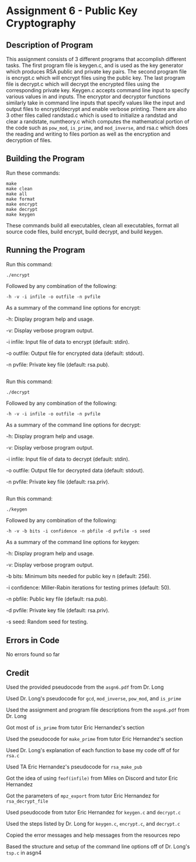 # Assignment 6 - Public Key Cryptography

## Description of Program

This assignment consists of 3 different programs that  accomplish different tasks. The first program file is keygen.c, and is used as the key generator which produces RSA public and private key pairs. The second program file is encrypt.c which will encrypt files using the public key. The last program file is decrypt.c which will decrypt the encrypted files using the corresponding private key. Keygen.c accepts command line input to specify various values in and inputs. The encryptor and decryptor functions similarly take in command line inputs that specify values like the input and output files to encrypt/decrypt and enable verbose printing. There are also 3 other files called randstad.c which is used to initialize a randstad and clear a randstate, numtheory.c which computes the mathematical portion of the code such as `pow_mod`, `is_prime`, and `mod_inverse`, and rsa.c which does the reading and writing to files portion as well as the encryption and decryption of files.

## Building the Program

Run these commands:

```
make
make clean
make all
make format
make encrypt
make decrypt
make keygen
```

These commands build all executables, clean all executables, format all source code files, build encrypt, build decrypt, and build keygen.

## Running the Program

Run this command:

```
./encrypt
```

Followed by any combination of the following:

```
-h -v -i infile -o outfile -n pvfile
```

As a summary of the command line options for encrypt:

-h:              Display program help and usage.

-v:              Display verbose program output.

-i infile:       Input file of data to encrypt (default: stdin).

-o outfile:      Output file for encrypted data (default: stdout). 

-n pvfile:       Private key file (default: rsa.pub).

##

Run this command:

```
./decrypt
```

Followed by any combination of the following:

```
-h -v -i infile -o outfile -n pvfile
```

As a summary of the command line options for decrypt:

-h:              Display program help and usage.

-v:              Display verbose program output.

-i infile:       Input file of data to decrypt (default: stdin).

-o outfile:      Output file for decrypted data (default: stdout).

-n pvfile:       Private key file (default: rsa.priv).

##

Run this command:

```
./keygen
```

Followed by any combination of the following:

```
-h -v -b bits -i confidence -n pbfile -d pvfile -s seed
```

As a summary of the command line options for keygen:

-h:              Display program help and usage.

-v:              Display verbose program output.

-b bits:         Minimum bits needed for public key n (default: 256).

-i confidence:   Miller-Rabin iterations for testing primes (default: 50).

-n pbfile:       Public key file (default: rsa.pub).

-d pvfile:       Private key file (default: rsa.priv).

-s seed:         Random seed for testing.

## Errors in Code

No errors found so far

## Credit

Used the provided pseudocode from the `asgn6.pdf` from Dr. Long

Used Dr. Long's pseudocode for `gcd`, `mod_inverse`, `pow_mod`, and `is_prime`

Used the assignment and program file descriptions from the `asgn6.pdf` from Dr. Long

Got most of `is_prime` from tutor Eric Hernandez's section

Used the pseudocode for `make_prime` from tutor Eric Hernandez's section

Used Dr. Long's explanation of each function to base my code off of for `rsa.c`

Used TA Eric Hernandez's pseudocode for `rsa_make_pub`

Got the idea of using `feof(infile)` from Miles on Discord and tutor Eric Hernandez

Got the parameters of `mpz_export` from tutor Eric Hernandez for `rsa_decrypt_file`

Used pseudocode from tutor Eric Hernandez for `keygen.c` and `decrypt.c`

Used the steps listed by Dr. Long for `keygen.c`, `encrypt.c`, and `decrypt.c`

Copied the error messages and help messages from the resources repo

Based the structure and setup of the command line options off of Dr. Long's `tsp.c` in asgn4
